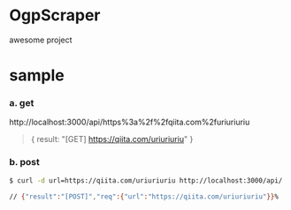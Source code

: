 # OgpScraper
awesome project


# sample 

### a. get

http://localhost:3000/api/https%3a%2f%2fqiita.com%2furiuriuriu

> { 
>   result: "[GET] https://qiita.com/uriuriuriu" 
> } 

### b. post

```bash
$ curl -d url=https://qiita.com/uriuriuriu http://localhost:3000/api/

// {"result":"[POST]","req":{"url":"https://qiita.com/uriuriuriu"}}%
```

